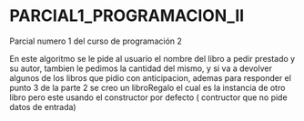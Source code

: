 # PARCIAL1_PROGRAMACION_II
Parcial numero 1 del curso de programación 2

En este algoritmo se le pide al usuario el nombre del libro a pedir prestado y su autor, tambien le pedimos la cantidad del mismo, y si va a devolver algunos de los libros que pidio con anticipacion, ademas para responder el punto 3 de la parte 2 se creo un libroRegalo el cual es la instancia de otro libro pero este usando el constructor por defecto ( contructor que no pide datos de entrada) 
